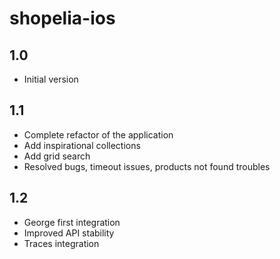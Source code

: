 shopelia-ios
============

1.0
---
* Initial version

1.1
---
* Complete refactor of the application
* Add inspirational collections
* Add grid search
* Resolved bugs, timeout issues, products not found troubles

1.2
---
* George first integration
* Improved API stability
* Traces integration